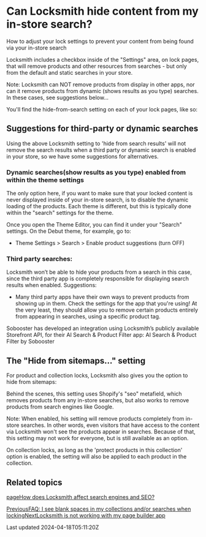 # Can Locksmith hide content from my in-store search?

How to adjust your lock settings to prevent your content from being found via your in-store search

Locksmith includes a checkbox inside of the "Settings" area, on lock pages, that will remove products and other resources from searches - but only from the default and static searches in your store.

Note: Locksmith can NOT remove products from display in other apps, nor can it remove products from dynamic (shows results as you type) searches. In these cases, see suggestions below...

You'll find the hide-from-search setting on each of your lock pages, like so:

## Suggestions for third-party or dynamic searches

Using the above Locksmith setting to 'hide from search results' will not remove the search results when a third party or dynamic search is enabled in your store, so we have some suggestions for alternatives.

### Dynamic searches(show results as you type) enabled from within the theme settings

The only option here, if you want to make sure that your locked content is never displayed inside of your in-store search, is to disable the dynamic loading of the products. Each theme is different, but this is typically done within the "search" settings for the theme.

Once you open the Theme Editor, you can find it under your "Search" settings. On the Debut theme, for example, go to:

- Theme Settings \> Search \> Enable product suggestions (turn OFF)

### Third party searches:

Locksmith won’t be able to hide your products from a search in this case, since the third party app is completely responsible for displaying search results when enabled. Suggestions:

- Many third party apps have their own ways to prevent products from showing up in them. Check the settings for the app that you're using! At the very least, they should allow you to remove certain products entirely from appearing in searches, using a specific product tag.

Sobooster has developed an integration using Locksmith’s publicly available Storefront API, for their AI Search & Product Filter app: AI Search & Product Filter by Sobooster

## The "Hide from sitemaps..." setting

For product and collection locks, Locksmith also gives you the option to hide from sitemaps:

Behind the scenes, this setting uses Shopify's "seo" metafield, which removes products from any in-store searches, but also works to remove products from search engines like Google.

Note: When enabled, his setting will remove products completely from in-store searches. In other words, even visitors that have access to the content via Locksmith won't see the products appear in searches. Because of that, this setting may not work for everyone, but is still available as an option.

On collection locks, as long as the 'protect products in this collection' option is enabled, the setting will also be applied to each product in the collection.

## Related topics
[pageHow does Locksmith affect search engines and SEO?](/faqs/more/how-does-locksmith-affect-search-engines-and-seo)

[PreviousFAQ: I see blank spaces in my collections and/or searches when locking](/faqs/faq-i-see-blank-spaces-in-my-collections-and-or-searches-when-locking)[NextLocksmith is not working with my page builder app](/faqs/locksmith-is-not-working-with-my-page-builder-app)

Last updated 2024-04-18T05:11:20Z
